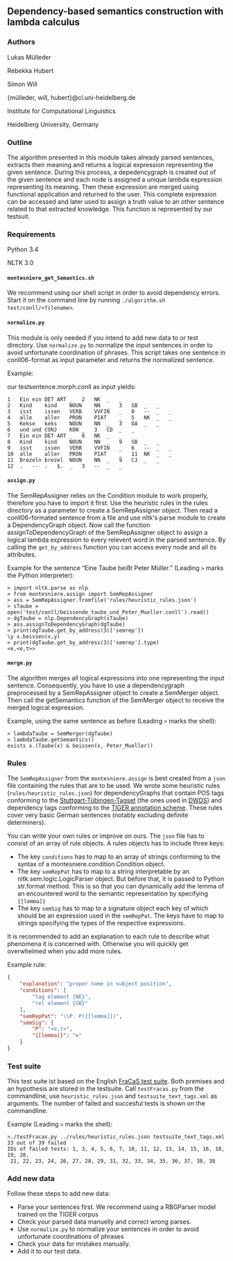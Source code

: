 ## Dependency-based semantics construction with lambda calculus


### Authors

Lukas Mülleder

Rebekka Hubert

Simon Will

{mülleder, will, hubert}@cl.uni-heidelberg.de

Institute for Computational Linguistics

Heidelberg University, Germany


### Outline

The algorithm presented in this module takes already parsed sentences, extracts their meaning
and returns a logical expression representing the given sentence. During this process, 
a depedencygraph is created out of the given sentence and each node is assigned a unique 
lambda expression representing its meaning. Then these expression are merged using functional
application and returned to the user.
This complete expression can be accessed and later used to assign a truth value to an other sentence
related to that extracted knowledge. This function is represented by our testsuit.


### Requirements

Python 3.4

NLTK 3.0


#### `montesniere_get_Semantics.sh`
We recommend using our shell script in order to avoid dependency errors. Start it on
the command line by running `./algorithm.sh test/conll/<filename>`.


#### `normalize.py`

This module is only needed if you intend to add new data to or test directory.
Use `normalize.py` to normalize the input sentences in order to avoid unfortunate
coordination of phrases. 
This script takes one sentence in conll06-format as input parameter and returns the normalized
sentence. 

Example:

our testsentence.morph.conll as input yields:

    1	Ein	ein	DET	ART	_	2	NK	_	_
    2	Kind	kind	NOUN	NN	_	3	SB	_	_
    3	isst	issen	VERB	VVFIN	_	0	--	_	_
    4	alle	aller	PRON	PIAT	_	5	NK	_	_
    5	Kekse	keks	NOUN	NN	_	3	OA	_	_
    6	und	und	CONJ	KON	_	3	CD	_	_
    7	Ein	ein	DET	ART	_	8	NK	_	_
    8	Kind	kind	NOUN	NN	_	9	SB	_	_
    9	isst	issen	VERB	VVFIN	_	6	--	_	_
    10	alle	aller	PRON	PIAT	_	11	NK	_	_
    11	Brezeln	brezel	NOUN	NN	_	9	CJ	_	_
    12	.	--	.	$.	_	3	--	_	_




#### `assign.py`

The SemRepAssigner relies on the Condition module to work properly, 
therefore you have to import it first.
Use the heuristic rules in the rules directory as a parameter to create a
SemRepAssigner object. Then read a conll06-formated sentence from a file
and use nltk's parse module to create a DependencyGraph object.
Now call the function assignToDependencyGraph of the SemRepAssigner object
to assign a logical lambda expression to every relevent word in the parsed
sentence. By calling the `get_by_address` function you can access every node
and all its attributes.

Example for the sentence “Eine Taube beißt Peter Müller.” (Leading `>` marks the Python interpreter):

    > import nltk.parse as nlp
    > from montesniere.assign import SemRepAssigner
    > ass = SemRepAssigner.fromfile('rules/heuristic_rules.json')
    > sTaube = open('test/conll/beissende_taube_und_Peter_Mueller.conll').read()
    > dgTaube = nlp.DependencyGraph(sTaube)
    > ass.assignToDependencyGraph(dgTaube)
    > print(dgTaube.get_by_address(3)['semrep'])
    \y x.beissen(x,y)
    > print(dgTaube.get_by_address(3)['semrep'].type)
    <e,<e,t>>


#### `merge.py`

The algorithm merges all logical expressions into one representing the input sentence.
Consequently, you have to use a dependencygraph preprocessed by a SemRepAssigner object
to create a SemMerger object. Then call the getSemantics function of the SemMerger object
to receive the merged logical expression.

Example, using the same sentence as before (Leading `>` marks the shell):

    > lambdaTaube = SemMerger(dgTaube)
    > lambdaTaube.getSemantics()
    exists x.(Taube(x) & beissen(x, Peter_Mueller))


### Rules

The `SemRepAssigner` from the `montesniere.assign` is best created from a `json`
file containing the rules that are to be used. We wrote some heuristic rules
(`rules/heuristic_rules.json`) for dependencyGraphs that contain POS tags
conforming to the
[Stuttgart-Tübingen-Tagset](http://homepage.ruhr-uni-bochum.de/stephen.berman/Korpuslinguistik/Tagsets-STTS.html)
(the ones used in [DWDS](http://dwds.de/))
and dependency tags conforming to the
[TIGER annotation scheme](http://www.ims.uni-stuttgart.de/forschung/ressourcen/korpora/TIGERCorpus/annotation/tiger_scheme-syntax.pdf).
These rules cover very basic German sentences
(notably excluding definite determiners).

You can write your own rules or improve on ours.
The `json` file has to consist of an array of rule objects.
A rules objects has to include three keys:

  * The key `conditions` has to map to an array of strings conforming to the
    syntax of a montesniere.condition.Condition object.
  * The key `semRepPat` has to map to a string interpretable by an
    nltk.sem.logic.LogicParser object. But before that, it is passed to Python
    str.format method. This is so that you can dynamically add the lemma of an
    encountered word to the semantic representation by specifying `{[lemma]}`
  * The key `semSig` has to map to a signature object each key of which should
    be an expression used in the `semRepPat`. The keys have to map to strings
    specifying the types of the respective expressions.

It is recommended to add an explanation to each rule to describe what phenomena
it is concerned with. Otherwise you will quickly get overwhelmed when you add
more rules.

Example rule:

```json
{
    "explanation": "proper name in subject position",
    "conditions": [
        "tag element {NE}",
        "rel element {SB}"
    ],
    "semRepPat": "\\P. P({[lemma]})",
    "semSig": {
        "P": "<e,t>",
        "{[lemma]}": "e"
    }
}
```


### Test suite

 This test suite ist based on the English [FraCaS test suite](http://www-nlp.stanford.edu/~wcmac/downloads/).
Both premises and an hypothesis are stored in the testsuite. Call `testFracas.py` from the commandline,
use `heuristic_rules.json` and `testsuite_text_tags.xml` as arguments. The number of failed and
succesful tests is shown on the commandline.


Example (Leading `>` marks the shell):

    >./testFracas.py ../rules/heuristic_rules.json testsuite_text_tags.xml
    33 out of 39 failed
    IDs of failed tests: 1, 3, 4, 5, 6, 7, 10, 11, 12, 13, 14, 15, 16, 18, 19, 20,
     21, 22, 23, 24, 26, 27, 28, 29, 31, 32, 33, 34, 35, 36, 37, 38, 38

### Add new data
Follow these steps to add new data:

* Parse your sentences first. We recommend using a RBGParser model trained on the TIGER corpus
* Check your parsed data manuelly and correct wrong parses.
* Use `normalize.py` to normalize your sentences in order to avoid unfortunate coordinations of phrases
* Check your data for mistakes manually.
* Add it to our test data.
